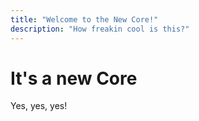 ```yaml
---
title: "Welcome to the New Core!"
description: "How freakin cool is this?"
---
```


# It's a new Core

Yes, yes, yes!